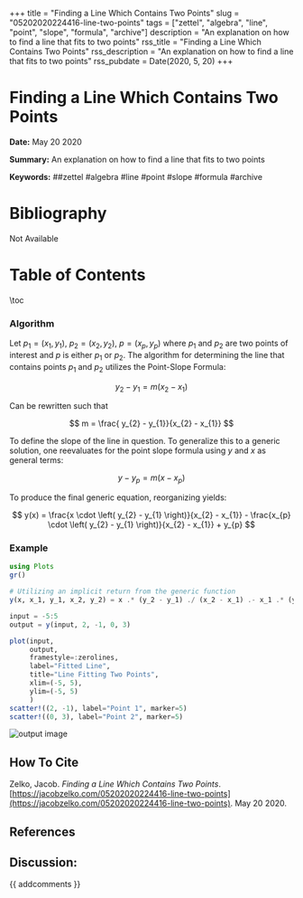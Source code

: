 +++
title = "Finding a Line Which Contains Two Points"
slug = "05202020224416-line-two-points"
tags = ["zettel", "algebra", "line", "point", "slope", "formula", "archive"]
description = "An explanation on how to find a line that fits to two points"
rss_title = "Finding a Line Which Contains Two Points"
rss_description = "An explanation on how to find a line that fits to two points"
rss_pubdate = Date(2020, 5, 20)
+++



Finding a Line Which Contains Two Points
=========

**Date:** May 20 2020

**Summary:** An explanation on how to find a line that fits to two points

**Keywords:** ##zettel #algebra #line #point #slope #formula #archive

Bibliography
==========

Not Available

Table of Contents
=========

\toc

### Algorithm

Let $p_{1} = (x_{1}, y_{1})$, $p_{2} = (x_{2}, y_{2})$, $p = (x_{p}, y_{p})$ where $p_{1}$ and $p_{2}$ are two points of interest and $p$ is either $p_{1}$ or $p_{2}$. The algorithm for determining the line that contains points $p_{1}$ and $p_{2}$ utilizes the Point-Slope Formula:

$$
y_{2} - y_{1} = m(x_{2} - x_{1})
$$

Can be rewritten such that

$$
m = \frac{ y_{2} - y_{1}}{x_{2} - x_{1}}
$$

To define the slope of the line in question. To generalize this to a generic solution, one reevaluates for the point slope formula using $y$ and $x$ as general terms:

$$
y - y_{p} = m(x - x_{p})
$$

To produce the final generic equation, reorganizing yields:

$$
y(x) = \frac{x \cdot \left( y_{2} - y_{1} \right)}{x_{2} - x_{1}} - \frac{x_{p} \cdot \left( y_{2} - y_{1} \right)}{x_{2} - x_{1}} + y_{p}
$$

### Example

```julia
using Plots
gr()

# Utilizing an implicit return from the generic function
y(x, x_1, y_1, x_2, y_2) = x .* (y_2 - y_1) ./ (x_2 - x_1) .- x_1 .* (y_2 - y_1) ./ (x_2 - x_1) .+ y_1

input = -5:5
output = y(input, 2, -1, 0, 3)

plot(input,
     output, 
     framestyle=:zerolines,
     label="Fitted Line",
     title="Line Fitting Two Points",
     xlim=(-5, 5),
     ylim=(-5, 5)
     )
scatter!((2, -1), label="Point 1", marker=5)
scatter!((0, 3), label="Point 2", marker=5)
```

![output image](052520202121.png)
## How To Cite

 Zelko, Jacob. _Finding a Line Which Contains Two Points_. [https://jacobzelko.com/05202020224416-line-two-points](https://jacobzelko.com/05202020224416-line-two-points). May 20 2020.
## References
## Discussion: 

{{ addcomments }}
